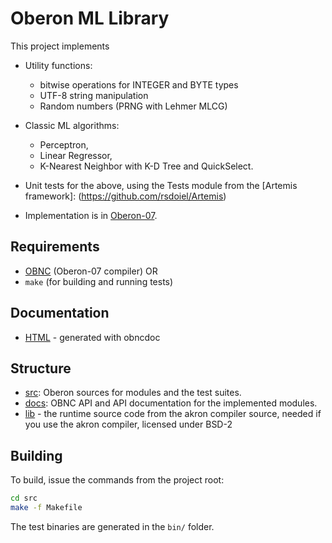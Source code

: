 # Oberon ML Library

This project implements

- Utility functions: 
   - bitwise operations for INTEGER and BYTE types
   - UTF-8 string manipulation
   - Random numbers (PRNG with Lehmer MLCG)
- Classic ML algorithms: 
   - Perceptron, 
   - Linear Regressor,
   - K-Nearest Neighbor with K-D Tree and QuickSelect.
- Unit tests for the above, using the Tests module from the [Artemis 
  framework]: (https://github.com/rsdoiel/Artemis)

- Implementation is in [Oberon-07](https://en.wikipedia.org/wiki/Oberon_(programming_language)). 

## Requirements

- [OBNC](https://miasap.se/obnc/) (Oberon-07 compiler) OR
- `make` (for building and running tests)

## Documentation
 - [HTML](https://erno-szabados.github.io/oberon-ml/) - generated with obncdoc

## Structure

- [src](src/): Oberon sources for modules and the test suites.
- [docs](docs/): OBNC API and API documentation for the implemented modules.
- [lib](src/lib) - the runtime source code from the akron compiler source, needed if you use the akron compiler, licensed under BSD-2

## Building

To build, issue the commands from the project root:

```sh
cd src
make -f Makefile
```
The test binaries are generated in the `bin/` folder.


